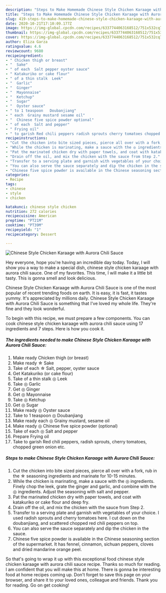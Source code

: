 ```yaml
---
description: "Steps to Make Homemade Chinese Style Chicken Karaage with Aurora Chili Sauce"
title: "Steps to Make Homemade Chinese Style Chicken Karaage with Aurora Chili Sauce"
slug: 419-steps-to-make-homemade-chinese-style-chicken-karaage-with-aurora-chili-sauce
date: 2020-10-21T17:10:09.177Z
image: https://img-global.cpcdn.com/recipes/6337744063168512/751x532cq70/chinese-style-chicken-karaage-with-aurora-chili-sauce-recipe-main-photo.jpg
thumbnail: https://img-global.cpcdn.com/recipes/6337744063168512/751x532cq70/chinese-style-chicken-karaage-with-aurora-chili-sauce-recipe-main-photo.jpg
cover: https://img-global.cpcdn.com/recipes/6337744063168512/751x532cq70/chinese-style-chicken-karaage-with-aurora-chili-sauce-recipe-main-photo.jpg
author: Eliza Garza
ratingvalue: 4.6
reviewcount: 9680
recipeingredient:
- " Chicken thigh or breast"
- "  Sake"
- " of each  Salt pepper oyster sauce"
- " Katakuriko or cake flour"
- " of a thin stalk  Leek"
- "  Garlic"
- "  Ginger"
- "  Mayonnaise"
- "  Ketchup"
- "  Sugar"
- "  Oyster sauce"
- " to 1 teaspoon   Doubanjiang"
- " each  Grainy mustard sesame oil"
- "  Chinese five spice powder optional"
- " of each  Salt and pepper"
- " Frying oil"
- " to garish Red chili peppers radish sprouts cherry tomatoes chopped green onion etc"
recipeinstructions:
- "Cut the chicken into bite sized pieces, pierce all over with a fork, rub in the ☆ seasoning ingredients and marinate for 10-15 minutes."
- "While the chicken is marinating, make a sauce with the ◎ ingredients. Finely chop the leek, grate the ginger and garlic, and combine with the ◎ ingredients. Adjust the seasoning with salt and pepper."
- "Pat the marinated chicken dry with paper towels, and coat with katakuriko or cake flour and deep fry."
- "Drain off the oil, and mix the chicken with the sauce from Step 2."
- "Transfer to a serving plate and garnish with vegetables of your choice. I used radish sprouts and cherry tomatoes here. I cut down on the doubanjiang, and scattered chopped red chili peppers on top."
- "You can also serve the sauce separately and dip the chicken in the sauce."
- "Chinese five spice powder is available in the Chinese seasoning section of the supermarket. It has fennel, cinnamon, sichuan peppers, cloves and dried mandarine orange peel."
categories:
- Recipe
tags:
- chinese
- style
- chicken

katakunci: chinese style chicken 
nutrition: 272 calories
recipecuisine: American
preptime: "PT21M"
cooktime: "PT39M"
recipeyield: "1"
recipecategory: Dessert

---
```



![Chinese Style Chicken Karaage with Aurora Chili Sauce](https://img-global.cpcdn.com/recipes/6337744063168512/751x532cq70/chinese-style-chicken-karaage-with-aurora-chili-sauce-recipe-main-photo.jpg)

Hey everyone, hope you're having an incredible day today. Today, I will show you a way to make a special dish, chinese style chicken karaage with aurora chili sauce. One of my favorites. This time, I will make it a little bit tasty. This is gonna smell and look delicious.

Chinese Style Chicken Karaage with Aurora Chili Sauce is one of the most popular of recent trending foods on earth. It is easy, it is fast, it tastes yummy. It's appreciated by millions daily. Chinese Style Chicken Karaage with Aurora Chili Sauce is something that I've loved my whole life. They're fine and they look wonderful.




To begin with this recipe, we must prepare a few components. You can cook chinese style chicken karaage with aurora chili sauce using 17 ingredients and 7 steps. Here is how you cook it.

<!--inarticleads1-->

##### The ingredients needed to make Chinese Style Chicken Karaage with Aurora Chili Sauce:

1. Make ready  Chicken thigh (or breast)
1. Make ready  ☆ Sake
1. Take  of each ☆ Salt, pepper, oyster sauce
1. Get  Katakuriko (or cake flour)
1. Take  of a thin stalk ◎ Leek
1. Take  ◎ Garlic
1. Get  ◎ Ginger
1. Get  ◎ Mayonnaise
1. Take  ◎ Ketchup
1. Get  ◎ Sugar
1. Make ready  ◎ Oyster sauce
1. Take  to 1 teaspoon  ◎ Doubanjiang
1. Make ready  each ◎ Grainy mustard, sesame oil
1. Make ready  ◎ Chinese five spice powder (optional)
1. Take  of each ◎ Salt and pepper
1. Prepare  Frying oil
1. Take  to garish Red chili peppers, radish sprouts, cherry tomatoes, chopped green onion etc.




<!--inarticleads2-->

##### Steps to make Chinese Style Chicken Karaage with Aurora Chili Sauce:

1. Cut the chicken into bite sized pieces, pierce all over with a fork, rub in the ☆ seasoning ingredients and marinate for 10-15 minutes.
1. While the chicken is marinating, make a sauce with the ◎ ingredients. Finely chop the leek, grate the ginger and garlic, and combine with the ◎ ingredients. Adjust the seasoning with salt and pepper.
1. Pat the marinated chicken dry with paper towels, and coat with katakuriko or cake flour and deep fry.
1. Drain off the oil, and mix the chicken with the sauce from Step 2.
1. Transfer to a serving plate and garnish with vegetables of your choice. I used radish sprouts and cherry tomatoes here. I cut down on the doubanjiang, and scattered chopped red chili peppers on top.
1. You can also serve the sauce separately and dip the chicken in the sauce.
1. Chinese five spice powder is available in the Chinese seasoning section of the supermarket. It has fennel, cinnamon, sichuan peppers, cloves and dried mandarine orange peel.




So that's going to wrap it up with this exceptional food chinese style chicken karaage with aurora chili sauce recipe. Thanks so much for reading. I am confident that you will make this at home. There is gonna be interesting food at home recipes coming up. Don't forget to save this page on your browser, and share it to your loved ones, colleague and friends. Thank you for reading. Go on get cooking!
